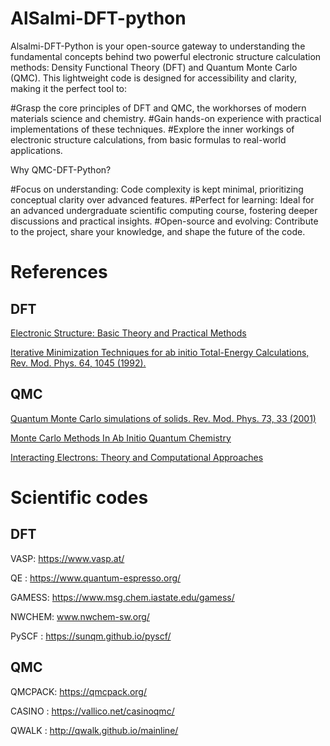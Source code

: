#  AlSalmi-DFT-python

Alsalmi-DFT-Python is your open-source gateway to understanding the fundamental concepts behind two powerful electronic structure calculation methods: Density Functional Theory (DFT) and Quantum Monte Carlo (QMC). This lightweight code is designed for accessibility and clarity, making it the perfect tool to:

#Grasp the core principles of DFT and QMC, the workhorses of modern materials science and chemistry.
#Gain hands-on experience with practical implementations of these techniques.
#Explore the inner workings of electronic structure calculations, from basic formulas to real-world applications.

Why QMC-DFT-Python?

#Focus on understanding: Code complexity is kept minimal, prioritizing conceptual clarity over advanced features.
#Perfect for learning: Ideal for an advanced undergraduate scientific computing course, fostering deeper discussions and practical insights.
#Open-source and evolving: Contribute to the project, share your knowledge, and shape the future of the code.


# References
## DFT
[Electronic Structure: Basic Theory and Practical Methods](https://www.amazon.com/Electronic-Structure-Theory-Practical-Methods/dp/0521534402)

[Iterative Minimization Techniques for ab initio Total-Energy Calculations, Rev. Mod. Phys. 64, 1045 (1992).](https://journals.aps.org/rmp/pdf/10.1103/RevModPhys.64.1045)
## QMC
[Quantum Monte Carlo simulations of solids. Rev. Mod. Phys. 73, 33 (2001)](https://journals.aps.org/rmp/abstract/10.1103/RevModPhys.73.33)

[Monte Carlo Methods In Ab Initio Quantum Chemistry](https://www.amazon.com/Methods-Quantum-Chemistry-Scientific-Lecture/dp/9810203225)

[Interacting Electrons: Theory and Computational Approaches](https://www.amazon.com/Interacting-Electrons-Theory-Computational-Approaches/dp/0521871506)

# Scientific codes
## DFT
VASP: https://www.vasp.at/ 

QE  : https://www.quantum-espresso.org/ 

GAMESS: https://www.msg.chem.iastate.edu/gamess/

NWCHEM: www.nwchem-sw.org/

PySCF : https://sunqm.github.io/pyscf/

## QMC
QMCPACK: https://qmcpack.org/

CASINO : https://vallico.net/casinoqmc/

QWALK  : http://qwalk.github.io/mainline/

